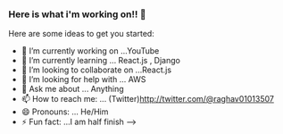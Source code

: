 ### Here is what i'm working on!! 👋


Here are some ideas to get you started:

- 🔭 I’m currently working on ...YouTube
- 🌱 I’m currently learning ...    React.js  ,  Django    
- 👯 I’m looking to collaborate on ...React.js
- 🤔 I’m looking for help with ...  AWS
- 💬 Ask me about ... Anything
- 📫 How to reach me: ... (Twitter)http://twitter.com/@raghav01013507
- 😄 Pronouns: ...    He/Him
- ⚡ Fun fact: ...I am half finish
-->
